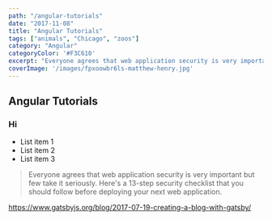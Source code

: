 ```yaml
---
path: "/angular-tutorials"
date: "2017-11-08"
title: "Angular Tutorials"
tags: ["animals", "Chicago", "zoos"]
category: "Angular"
categoryColor: '#F3C610'
excerpt: "Everyone agrees that web application security is very important but few take it seriously. Here's a 13-step security checklist that you should follow before deploying your next web application."
coverImage: '/images/fpxoowbr6ls-matthew-henry.jpg'
---
```


## Angular Tutorials

### Hi

- List item 1
- List item 2
- List item 3

> Everyone agrees that web application security is very important but few take it seriously. Here's a 13-step security checklist that you should follow before deploying your next web application.

https://www.gatsbyjs.org/blog/2017-07-19-creating-a-blog-with-gatsby/
